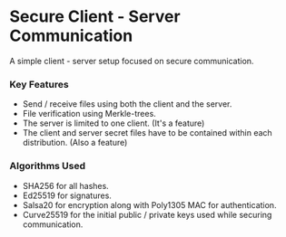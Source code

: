 # Secure Client - Server Communication

A simple client - server setup focused on secure communication.<br>

### Key Features
 - Send / receive files using both the client and the server.
 - File verification using Merkle-trees.
 - The server is limited to one client. (It's a feature)
 - The client and server secret files have to be contained within each distribution. (Also a feature)

### Algorithms Used
 - SHA256 for all hashes.
 - Ed25519 for signatures.
 - Salsa20 for encryption along with Poly1305 MAC for authentication.
 - Curve25519 for the initial public / private keys used while securing communication.
